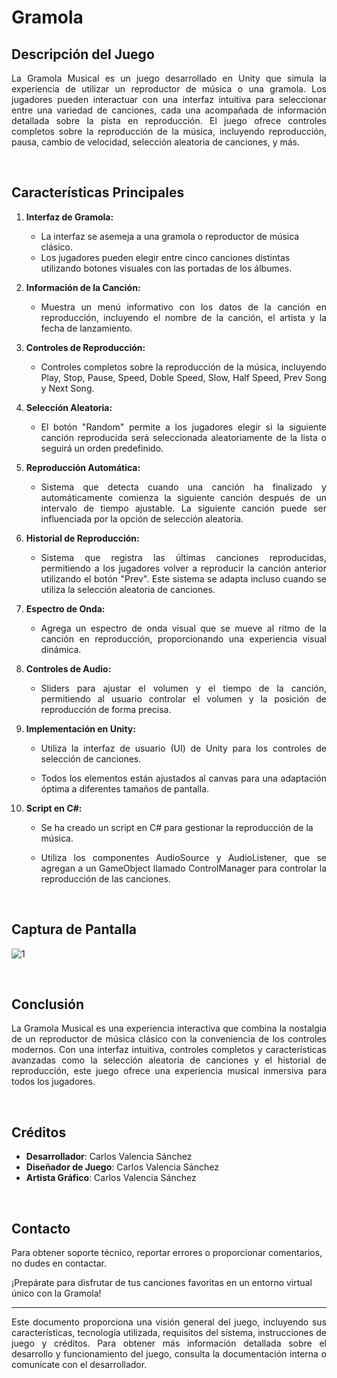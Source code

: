 # Gramola

## Descripción del Juego

<p align="justify">La Gramola Musical es un juego desarrollado en Unity que simula la experiencia de utilizar un reproductor de música o una gramola. Los jugadores pueden interactuar con una interfaz intuitiva para seleccionar entre una variedad de canciones, cada una acompañada de información detallada sobre la pista en reproducción. El juego ofrece controles completos sobre la reproducción de la música, incluyendo reproducción, pausa, cambio de velocidad, selección aleatoria de canciones, y más.</p>

&nbsp;

## Características Principales

1. **Interfaz de Gramola:**
   - La interfaz se asemeja a una gramola o reproductor de música clásico.
   - Los jugadores pueden elegir entre cinco canciones distintas utilizando botones visuales con las portadas de los álbumes.

2. **Información de la Canción:**
   - <p align="justify">Muestra un menú informativo con los datos de la canción en reproducción, incluyendo el nombre de la canción, el artista y la fecha de lanzamiento.</p>

3. **Controles de Reproducción:**
   - <p align="justify">Controles completos sobre la reproducción de la música, incluyendo Play, Stop, Pause, Speed, Doble Speed, Slow, Half Speed, Prev Song y Next Song.</p>

4. **Selección Aleatoria:**
   - <p align="justify">El botón "Random" permite a los jugadores elegir si la siguiente canción reproducida será seleccionada aleatoriamente de la lista o seguirá un orden predefinido.</p>

5. **Reproducción Automática:**
   - <p align="justify">Sistema que detecta cuando una canción ha finalizado y automáticamente comienza la siguiente canción después de un intervalo de tiempo ajustable. La siguiente canción puede ser influenciada por la opción de selección aleatoria.</p>

6. **Historial de Reproducción:**
   - <p align="justify">Sistema que registra las últimas canciones reproducidas, permitiendo a los jugadores volver a reproducir la canción anterior utilizando el botón "Prev". Este sistema se adapta incluso cuando se utiliza la selección aleatoria de canciones.</p>

7. **Espectro de Onda:**
   - <p align="justify">Agrega un espectro de onda visual que se mueve al ritmo de la canción en reproducción, proporcionando una experiencia visual dinámica.</p>

8. **Controles de Audio:**
   - <p align="justify">Sliders para ajustar el volumen y el tiempo de la canción, permitiendo al usuario controlar el volumen y la posición de reproducción de forma precisa.</p>

9. **Implementación en Unity:**
   - <p align="justify">Utiliza la interfaz de usuario (UI) de Unity para los controles de selección de canciones.</p>
   - <p align="justify">Todos los elementos están ajustados al canvas para una adaptación óptima a diferentes tamaños de pantalla.</p>

10. **Script en C#:**
    - Se ha creado un script en C# para gestionar la reproducción de la música.
    - <p align="justify">Utiliza los componentes AudioSource y AudioListener, que se agregan a un GameObject llamado ControlManager para controlar la reproducción de las canciones.</p>

&nbsp;
## Captura de Pantalla
![1](https://github.com/valen28030/Gramola/assets/167770750/1e1e7112-4cca-44bc-8dc1-df22d5a7e8d5)


&nbsp;
## Conclusión

<p align="justify">La Gramola Musical es una experiencia interactiva que combina la nostalgia de un reproductor de música clásico con la conveniencia de los controles modernos. Con una interfaz intuitiva, controles completos y características avanzadas como la selección aleatoria de canciones y el historial de reproducción, este juego ofrece una experiencia musical inmersiva para todos los jugadores.</p>


&nbsp;
## Créditos

- **Desarrollador**: Carlos Valencia Sánchez
- **Diseñador de Juego**: Carlos Valencia Sánchez
- **Artista Gráfico**: Carlos Valencia Sánchez

&nbsp;
## Contacto

Para obtener soporte técnico, reportar errores o proporcionar comentarios, no dudes en contactar.

¡Prepárate para disfrutar de tus canciones favoritas en un entorno virtual único con la Gramola!

---
<p align="justify">Este documento proporciona una visión general del juego, incluyendo sus características, tecnología utilizada, requisitos del sistema, instrucciones de juego y créditos. Para obtener más información detallada sobre el desarrollo y funcionamiento del juego, consulta la documentación interna o comunícate con el desarrollador.</p>



